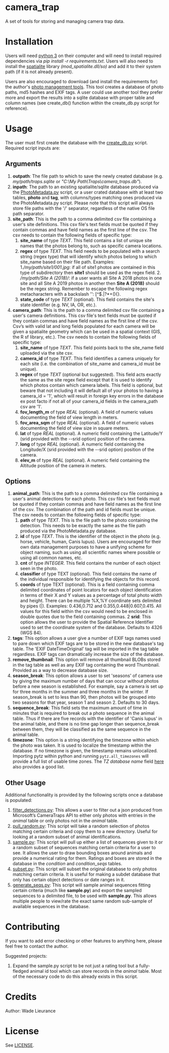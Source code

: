 # camera_trap
A set of tools for storing and managing camera trap data.

# Installation
Users will need [python 3](https://www.python.org) on their computer and will need to install required dependencies via *pip install -r requirements.txt*.
Users will also need to install the [spatialite](https://www.gaia-gis.it/fossil/libspatialite/index) library *(mod_spatialite.dll/so)* and add it to their system path (if it is not already present).

Users are also encouraged to download (and install the requirements for) the author's [photo management tools](https://github.com/wlieurance/photo_mgmt.git). This tool creates a database of photo paths, md5 hashes and EXIF tags. A user could use another tool they prefer more and export the results into a sqlite database with proper table and column names (see create_db() function within the create_db.py script for reference).

# Usage
The user must first create the database with the [create_db.py](create_db.py) script. Required script inputs are:
## Arguments
1. **outpath**: The file path to which to save the newly created database (e.g. *my/path/traps.sqlite* or *"C:\My Path\Traps\camera_traps.db"*).
2. **inpath**: The path to an existing spatialite/sqlite database produced via the [PhotoMetadata.py](https://github.com/wlieurance/photo_mgmt.git) script, or a user crated database with at least two tables, **photo** and **tag**, with columns/types matching ones produced via the PhotoMetadata.py script. Please note that this script will always store file paths with the '/' separator, regardless of the native OS file path separator.
3. **site_path**: This is the path to a comma delimited csv file containing a user's site definitions. This csv file's text fields must be quoted if they contain commas and have field names as the first line of the csv. The csv needs to contain the following fields of specific type:
	1. **site_name** of type *TEXT*. This field contains a list of unique site names that the photos belong to, such as specific camera locations.
	2. **regex** of type *TEXT*. This field needs to be populated with a search string (regex type) that will identify which photos belong to which site_name based on their file path. Examples:
		1.*/my/path/site1/001.jpg*: if all of site1 photos are contained in this type of subdirectory then **site1** should be used as the regex field.
		2. */my/path/Site A (2018)/*: if a user wants all Site A 2018 photos in one site and all Site A 2019 photos in another then **Site A \(2018\)** should be the regex string. Remember to escape the following regex metacharacters with a backslash '\': [\^$.|?*+(){}.
	3. **state_code** of type *TEXT* (optional). This field contains the site's state identifier (e.g. NV, IA, OR, etc.).
4. **camera_path**: This is the path to a comma delimited csv file containing a user's camera definitions. This csv file's text fields must be quoted if they contain commas and have field names as the first line of the csv. Csv’s with valid lat and long fields populated for each camera will be given a spatialite geometry which can be used in a spatial context (GIS, the R sf library, etc.). The csv needs to contain the following fields of specific type:
	1. **site_name** of type *TEXT*. This field points back to the site_name field uploaded via the site csv.
	2. **camera_id** of type *TEXT*. This field identifies a camera uniquely for each site (i.e. the combination of site_name and camera_id must be unique).
	3. **regex** of type *TEXT* (optional but suggested). This field acts exactly the same as the site regex field except that it is used to identify which photos contain which camera labels. This field is optional, but beware that not including it will default all of your photos to having a camera_id = '1', which will result in foreign key errors in the database ex post facto if not all of your camera_id fields in the camera_path csv are '1'.
	4. **fov_length_m** of type *REAL* (optional). A field of numeric values documenting the field of view length in meters.
	5. **fov_area_sqm** of type *REAL* (optional). A field of numeric values documenting the field of view size in square meters.
	6. **lat** of type *REAL* (optional). A numeric field containing the Latitude/Y (srid provided with the --srid option) position of the camera.
	7. **long** of type *REAL* (optional). A numeric field containing the Longitude/X (srid provided with the --srid option) position of the camera.
	8. **elev_m** of type *REAL* (optional). A numeric field containing the Altitude position of the camera in meters.

## Options
1. **animal_path**: This is the path to a comma delimited csv file containing a user's animal detections for each photo. This csv file's text fields must be quoted if they contain commas and have field names as the first line of the csv. The combination of the path and id fields must be unique. The csv needs to contain the following fields of specific type:
	1. **path** of type *TEXT*. This is the file path to the photo containing the detection. This needs to be exactly the same as the file path produced via the PhotoMetadata.py database.
	2. **id** of type *TEXT*. This is the identifier of the object in the photo (e.g. horse, vehicle, human, Canis lupus). Users are encouraged for their own data management purposes to have a unifying scheme for object naming, such as using all scientific names where possible or using all common names, etc.
	3. **cnt** of type *INTEGER*. This field contains the number of each object seen in the photo.
	4. **classifier** of type TEXT (optional). This field contains the name of the individual responsible for identifying the objects for this record.
	5. **coords** of type TEXT (optional). This is a field containing comma delimited coordinates of point locators for each object identification in terms of their X and Y values as a percentage of total photo width and height. There can be multiple %X,%Y coordinate sets delimited by pipes (|). Examples: 0.436,0.712 and 0.355,0.448|0.607,0.415. All values for this field within the csv would need to be enclosed in double quotes due to the field containing commas.
2 **srid**: This option allows the user to provide the Spatial Reference Identifier used to set the coordinate system of the database. Defaults to 4326 (WGS 84).
3. **tags**: This option allows a user give a number of EXIF tags names used to pare down which EXIF tags are to be stored in the new database's tag table. The 'EXIF DateTimeOriginal' tag will be imported in the tag table regardless. EXIF tags can dramatically increase the size of the database.
4. **remove_thumbnail**: This option will remove all thumbnail BLOBs stored in the tag table as well as any EXIF tag containing the word Thumbnail. Provided as a way to decrease database size.
5. **season_break**: This option allows a user to set 'seasons' of camera use by giving the maximum number of days that can occur without photos before a new season is established. For example, say a camera is set up for three months in the summer and three months in the winter. If season_break is set to less than 90, then photos will be grouped into two seasons for that year, season 1 and season 2. Defaults to 30 days.
6. **sequence_break**: This field sets the maximum amount of time in minutes that is required to break out a photo sequence in the animal table. Thus if there are five records with the identifier of 'Canis lupus' in the animal table, and there is no time gap longer than sequence_break between them, they will be classified as the same sequence in the animal table.
7. **timezone**: This option is a string identifying the timezone within which the photo was taken. It is used to localize the timestamp within the database. If no timezone is given, the timestamp remains unlocalized. Importing pytz within python and running `pytz.all_timezones` will provide a full list of usable time zones. The *TZ database name* field [here](https://en.wikipedia.org/wiki/List_of_tz_database_time_zones) also provides a good list.

## Other Usage
Additional functionality is provided by the following scripts once a database is populated:
1. [filter_detections.py](filter_detections.py): This allows a user to filter out a json produced from Microsoft’s CameraTraps API to either only photos with entries in the *animal* table or only photos not in the *animal* table.
2. [pull_random.py](pull_random.py): This script will take a random selection of photos matching certain criteria and copy them to a new directory. Useful for looking at a random subset of animal identifications.
3. [sample.py](sample.py): This script will pull up either a list of sequences given to it or a random subset of sequences matching certain criteria for a user to see. It allows the user to draw bounding boxes around animals and provide a numerical rating for them. Ratings and boxes are stored in the database in the *condition* and *condition_seqs* tables.
4. [subset.py](subset.py): This script will subset the original database to only photos matching certain criteria. It is useful for making a subdet database that only has certain object detections or date ranges in it.
5. [generate_seqs.py](generate_seqs.py): This script will sample animal sequences fitting certain criteria (much like **sample.py**) and export the
sampled sequences to a delimited file, to be used with **sample.py**.  This allows multiple people to view/rate the exact same random sub-sample of available sequences in the database.

# Contributing
If you want to add error checking or other features to anything here, please feel free to contact the author.

Suggested projects:
1. Expand the sample.py script to be not just a rating tool but a fully-fledged animal id tool which can store records in the *animal* table. Most of the necessary code to do this already exists in this script.

# Credits 
Author: Wade Lieurance

# License 
See [LICENSE](LICENSE).
